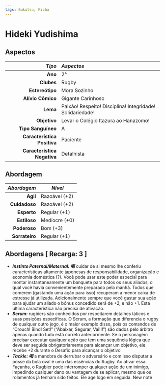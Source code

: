 ```yaml
---
tags: Bukatsu, Ficha
---
```


# Hideki Yudishima

## Aspectos

|                  ___Tipo___ | ___Aspectos___                                            |
|----------------------------:|:----------------------------------------------------------|
|                     __Ano__ | 2°                                                        |
|                  __Clubes__ | Rugby                                                     |
|             __Estereótipo__ | Mora Sozinho                                              |
|           __Alívio Cômico__ | Gigante Carinhoso                                         |
|                    __Lema__ | Paixão! Respeito! Disciplina! Integridade! Solidariedade! |
|                __Objetivo__ | Levar o Colégio Itazura ao Hanazomo!                      |
|          __Tipo Sanguíneo__ | A                                                         |
| __Característica Positiva__ | Paciente                                                  |
| __Característica Negativa__ | Detalhista                                                |

## Abordagem

| ___Abordagem___ | ___Nível___   |
|----------------:|---------------|
|        __Agil__ | Razoável (+2) |
|   __Cuidadoso__ | Razoável (+2) |
|     __Esperto__ | Regular (+1)  |
|    __Estiloso__ | Medíocre (+0) |
|    __Poderoso__ | Bom (+3)      |
|  __Sorrateiro__ | Regular (+1)  |

## Abordagens [ Recarga: 3 ]

+ ___Instinto Paternal/Maternal: 喝___ cuidar de si mesmo lhe conferiu características altamente japonesas de responsabilidade, organização e economia doméstica (?). Você pode usar este poder especial para montar instantaneamente um banquete para todos os seus aliados, o qual você havia convenientemente preparado pela manhã. Todos que comerem (gastando uma ação para isso) recuperam a menor caixa de estresse já utilizada. Adicionalmente sempre que você gastar sua ação para ajudar um aliado o bônus concedido será de +2, e não +1. Esta última característica não precisa de ativação.
+ ___Scrum:___ rugbiers são conhecidos por respeitarem detalhes táticos e suas posições específicas. O Scrum, a formação que diferencia o rugby de qualquer outro jogo, é o maior exemplo disso, pois os comandos de “Crouch! Bind! Set!” (“Abaixar, Segurar, Vai!!!”) são dados pelo árbitro apenas quando tudo está correto anteriormente. Se o personagem precisar executar qualquer ação que tem uma sequência lógica que deve ser seguida obrigatoriamente para alcançar um objetivo, ele recebe +2 durante o Desafio para alcançar o objetivo
+ ___Tackle: 喝___ a manobra de derrubar o adversário e com isso disputar a posse da bola oval é uma das essências do Rugby. Ao ativar essa Façanha, o Rugbier pode interromper qualquer ação de um inimigo, impedindo qualquer dano ou vantagem de se aplicar, mesmo que os rolamentos já tenham sido feitos. Ele age logo em seguida.
New note